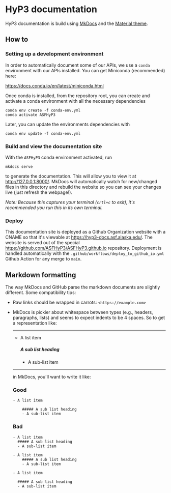 # HyP3 documentation

HyP3 documentation is build using [MkDocs](https://www.mkdocs.org/) and the
[Material theme](https://squidfunk.github.io/mkdocs-material/). 

## How to

### Setting up a development environment

In order to automatically document some of our APIs, we use a `conda` environment
with our APIs installed. You can get Miniconda (recommended) here:

https://docs.conda.io/en/latest/miniconda.html

Once conda is installed, from the repository root, you can create and activate a 
conda environment with all the necessary dependencies

```
conda env create -f conda-env.yml
conda activate ASFHyP3
```

Later, you can update the environments dependencies with

```
conda env update -f conda-env.yml
```

### Build and view the documentation site

With the `ASFHyP3` conda environment activated, run

```
mkdocs serve
```

to generate the documentation. This will allow you to view it at http://127.0.0.1:8000/.
MkDocs will automatically watch for new/changed files in this directory and
rebuild the website so you can see your changes live (just refresh the webpage!).

*Note: Because this captures your terminal (`crtl+c` to exit), it's recommended you
run this in its own terminal.*

### Deploy

This documentation site is deployed as a Github Organization website with a CNAME
so that it's viewable at https://hyp3-docs.asf.alaska.edu/. The website is served
out of the special https://github.com/ASFHyP3/ASFHyP3.github.io repository. Deployment
is handled automatically with the `.github/workflows/deploy_to_github_io.yml` Github
Action for any merge to `main`.

## Markdown formatting

The way MkDocs and GitHub parse the markdown documents are slightly different. Some compatibility tips:

* Raw links should be wrapped in carrots: `<https://example.com>`
* MkDocs is pickier about whitespace between types (e.g., headers, paragraphs, lists) and seems to 
expect indents to be 4 spaces. So to get a representation like:

    <hr/>
    
    - A list item
    
         ##### A sub list heading
        - A sub-list item
    
    <hr/>
      
    in MkDocs, you'll want to write it like: 
        
    ### Good
    ```
    - A list item
    
        ##### A sub list heading
        - A sub-list item
    ```
    
    ### Bad
    ```
    - A list item
      ##### A sub list heading
      - A sub-list item
    ```
    
    ```
    - A list item
        ##### A sub list heading
        - A sub-list item
    ```
    
    ```
    - A list item
    
      ##### A sub list heading
      - A sub-list item
    ```
